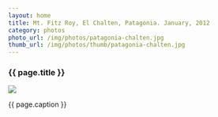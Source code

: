 ```yaml
---
layout: home
title: Mt. Fitz Roy, El Chalten, Patagonia. January, 2012
category: photos
photo_url: /img/photos/patagonia-chalten.jpg
thumb_url: /img/photos/thumb/patagonia-chalten.jpg
---
```


<div>
  <h3>{{ page.title }}</h3>
  <img src="{{ page.photo_url }}" style="max-width: 100%;"/>
  <p>{{ page.caption }}</p>
</div>